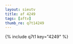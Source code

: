 ```yaml
--- 
layout: sieutv
title: af 4249
tags: [aftv]
thumb_re: q7t14249
---
```

{% include q7t1 key="4249" %} 
